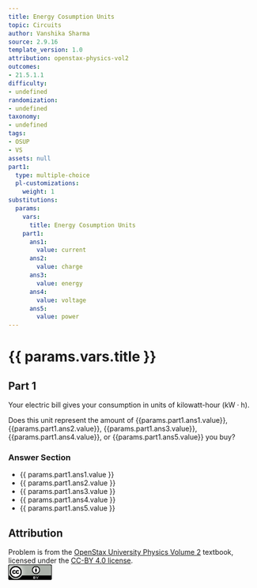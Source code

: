 ```yaml
---
title: Energy Cosumption Units
topic: Circuits
author: Vanshika Sharma
source: 2.9.16
template_version: 1.0
attribution: openstax-physics-vol2
outcomes:
- 21.5.1.1
difficulty:
- undefined
randomization:
- undefined
taxonomy:
- undefined
tags:
- OSUP
- VS
assets: null
part1:
  type: multiple-choice
  pl-customizations:
    weight: 1
substitutions:
  params:
    vars:
      title: Energy Cosumption Units
    part1:
      ans1:
        value: current
      ans2:
        value: charge
      ans3:
        value: energy
      ans4:
        value: voltage
      ans5:
        value: power
---
```

# {{ params.vars.title }}

## Part 1

Your electric bill gives your consumption in units of kilowatt-hour ($\textrm{kW}\cdot\textrm{h}$).

Does this unit represent the amount of {{params.part1.ans1.value}}, {{params.part1.ans2.value}}, {{params.part1.ans3.value}}, {{params.part1.ans4.value}}, or {{params.part1.ans5.value}} you buy?

### Answer Section

- {{ params.part1.ans1.value }}
- {{ params.part1.ans2.value }}
- {{ params.part1.ans3.value }}
- {{ params.part1.ans4.value }}
- {{ params.part1.ans5.value }}

## Attribution

Problem is from the [OpenStax University Physics Volume 2](https://openstax.org/details/books/university-physics-volume-2) textbook, licensed under the [CC-BY 4.0 license](https://creativecommons.org/licenses/by/4.0/).<br>![Image representing the Creative Commons 4.0 BY license.](https://raw.githubusercontent.com/firasm/bits/master/by.png)